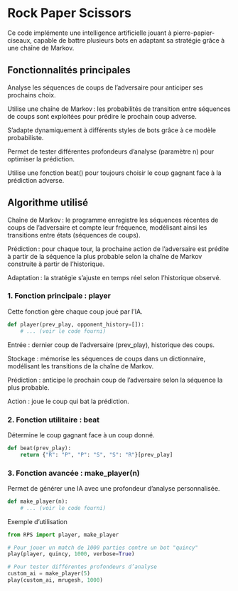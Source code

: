 # Rock Paper Scissors
Ce code implémente une intelligence artificielle jouant à pierre-papier-ciseaux, capable de battre plusieurs bots en adaptant sa stratégie grâce à une chaîne de Markov.

## Fonctionnalités principales
Analyse les séquences de coups de l’adversaire pour anticiper ses prochains choix.

Utilise une chaîne de Markov : les probabilités de transition entre séquences de coups sont exploitées pour prédire le prochain coup adverse.

S’adapte dynamiquement à différents styles de bots grâce à ce modèle probabiliste.

Permet de tester différentes profondeurs d’analyse (paramètre n) pour optimiser la prédiction.

Utilise une fonction beat() pour toujours choisir le coup gagnant face à la prédiction adverse.

## Algorithme utilisé
Chaîne de Markov : le programme enregistre les séquences récentes de coups de l’adversaire et compte leur fréquence, modélisant ainsi les transitions entre états (séquences de coups).

Prédiction : pour chaque tour, la prochaine action de l’adversaire est prédite à partir de la séquence la plus probable selon la chaîne de Markov construite à partir de l’historique.

Adaptation : la stratégie s’ajuste en temps réel selon l’historique observé.

### 1. Fonction principale : player
Cette fonction gère chaque coup joué par l’IA.

````python
def player(prev_play, opponent_history=[]):
    # ... (voir le code fourni)
````
Entrée : dernier coup de l’adversaire (prev_play), historique des coups.

Stockage : mémorise les séquences de coups dans un dictionnaire, modélisant les transitions de la chaîne de Markov.

Prédiction : anticipe le prochain coup de l’adversaire selon la séquence la plus probable.

Action : joue le coup qui bat la prédiction.

### 2. Fonction utilitaire : beat
Détermine le coup gagnant face à un coup donné.

````python
def beat(prev_play):
    return {"R": "P", "P": "S", "S": "R"}[prev_play]
````
### 3. Fonction avancée : make_player(n)
Permet de générer une IA avec une profondeur d’analyse personnalisée.

````python
def make_player(n):
    # ... (voir le code fourni)
````
Exemple d’utilisation

````python
from RPS import player, make_player

# Pour jouer un match de 1000 parties contre un bot "quincy"
play(player, quincy, 1000, verbose=True)

# Pour tester différentes profondeurs d’analyse
custom_ai = make_player(5)
play(custom_ai, mrugesh, 1000)
````
